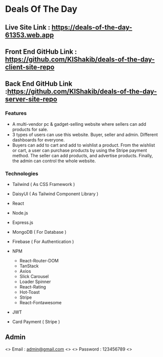 # Deals Of The Day

## Live Site Link : https://deals-of-the-day-61353.web.app
## Front End GitHub Link : https://github.com/KIShakib/deals-of-the-day-client-site-repo
## Back End GitHub Link :https://github.com/KIShakib/deals-of-the-day-server-site-repo

### Features

- A multi-vendor pc & gadget-selling website where sellers can add products for sale.
- 3 types of users can use this website. Buyer, seller and admin. Different dashboards for everyone.
- Buyers can add to cart and add to wishlist a product. From the wishlist or cart, a user can purchase
products by using the Stripe payment method. The seller can add products, and advertise products.
Finally, the admin can control the whole website.

### Technologies

- Tailwind ( As CSS Framework )
- DaisyUI ( As Tailwind Component Library )
- React
- Node.js
- Express.js
- MongoDB ( For Database )
- Firebase ( For Authentication )
- NPM
    - React-Router-DOM
    - TanStack
    - Axios
    - Slick Carousel
    - Loader Spinner
    - React-Rating
    - Hot-Toast
    - Stripe
    - React-Fontawesome
    
- JWT
- Card Payment ( Stripe )



## Admin 
<> Email : admin@gmail.com <>
<> Password : 123456789 <>